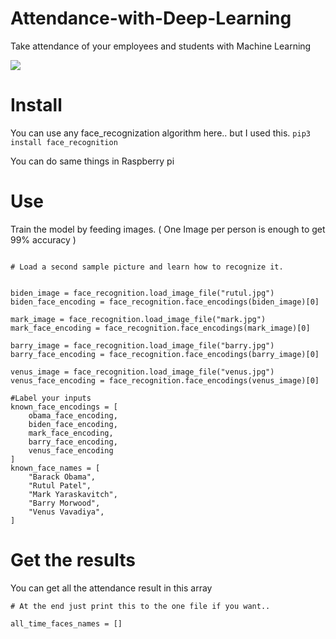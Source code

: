 # Attendance-with-Deep-Learning
Take attendance of your employees and students with Machine Learning

<img src="https://5.imimg.com/data5/WP/CR/MY-10190404/face-recognition-based-attendance-system-500x500.jpg" />

# Install
 You can use any face_recognization algorithm here.. but I used this. ```pip3 install face_recognition```
 
 You can do same things in Raspberry pi



# Use

Train the model by feeding images. ( One Image per person is enough to get 99% accuracy )

```

# Load a second sample picture and learn how to recognize it.


biden_image = face_recognition.load_image_file("rutul.jpg")
biden_face_encoding = face_recognition.face_encodings(biden_image)[0]

mark_image = face_recognition.load_image_file("mark.jpg")
mark_face_encoding = face_recognition.face_encodings(mark_image)[0]

barry_image = face_recognition.load_image_file("barry.jpg")
barry_face_encoding = face_recognition.face_encodings(barry_image)[0]

venus_image = face_recognition.load_image_file("venus.jpg")
venus_face_encoding = face_recognition.face_encodings(venus_image)[0]

#Label your inputs 
known_face_encodings = [
    obama_face_encoding,
    biden_face_encoding,
    mark_face_encoding,
    barry_face_encoding,
    venus_face_encoding
]
known_face_names = [
    "Barack Obama",
    "Rutul Patel",
    "Mark Yaraskavitch",
    "Barry Morwood",
    "Venus Vavadiya",
]

````

# Get the results
You can get all the attendance result in this array 

```
# At the end just print this to the one file if you want..

all_time_faces_names = []


```
